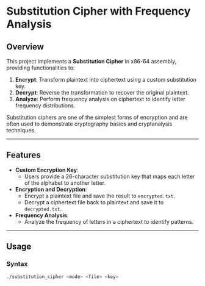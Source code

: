 # Substitution Cipher with Frequency Analysis

## Overview
This project implements a **Substitution Cipher** in x86-64 assembly, providing functionalities to:
1. **Encrypt**: Transform plaintext into ciphertext using a custom substitution key.
2. **Decrypt**: Reverse the transformation to recover the original plaintext.
3. **Analyze**: Perform frequency analysis on ciphertext to identify letter frequency distributions.

Substitution ciphers are one of the simplest forms of encryption and are often used to demonstrate cryptography basics and cryptanalysis techniques.

---

## Features
- **Custom Encryption Key**:
  - Users provide a 26-character substitution key that maps each letter of the alphabet to another letter.
- **Encryption and Decryption**:
  - Encrypt a plaintext file and save the result to `encrypted.txt`.
  - Decrypt a ciphertext file back to plaintext and save it to `decrypted.txt`.
- **Frequency Analysis**:
  - Analyze the frequency of letters in a ciphertext to identify patterns.

---

## Usage

### **Syntax**
```bash
./substitution_cipher <mode> <file> <key>

